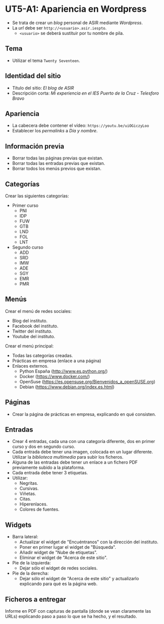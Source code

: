 # UT5-A1: Apariencia en Wordpress

- Se trata de crear un *blog* personal de ASIR mediante *Wordpress*.
- La *url* debe ser `http://<usuario>.asir.iespto`.
    + `<usuario>` se deberá sustituir por tu nombre de pila.

## Tema

- Utilizar el tema `Twenty Seventeen`.

## Identidad del sitio
- Título del sitio: *El blog de ASIR*
- Descripción corta: *Mi experiencia en el IES Puerto de la Cruz - Telesforo Bravo*

## Apariencia

- La cabecera debe contener el vídeo: `https://youtu.be/uiOGiczyLoo`
- Establecer los *permalinks* a *Día y nombre*.

## Información previa

- Borrar todas las páginas previas que existan.
- Borrar todas las entradas previas que existan.
- Borrar todos los menús previos que existan.

## Categorías

Crear las siguientes categorías:
+ Primer curso
    * PNI
    * IDP
    * FUW
    * GTB
    * LND
    * FOL
    * LNT
+ Segundo curso
    * ADD
    * SRD
    * IMW
    * ADE
    * SGY
    * EMR
    * PMR

## Menús

Crear el menú de redes sociales:
- Blog del instituto.
- Facebook del instituto.
- Twitter del instituto.
- Youtube del instituto.

Crear el menú principal:
- Todas las categorías creadas.
- Prácticas en empresa (enlace a una página)
- Enlaces externos.
    + Python España (http://www.es.python.org/)
    + Docker (https://www.docker.com/)
    + OpenSuse (https://es.opensuse.org/Bienvenidos_a_openSUSE.org)
    + Debian (https://www.debian.org/index.es.html)

## Páginas

- Crear la página de prácticas en empresa, explicando en qué consisten.

## Entradas

- Crear 4 entradas, cada una con una categoría diferente, dos en primer curso y dos en segundo curso.
- Cada entrada debe tener una imagen, colocada en un lugar diferente. Utilizar la *biblioteca multimedia* para subir los ficheros.
- Alguna de las entradas debe tener un enlace a un fichero PDF previamente subido a la plataforma.
- Cada entrada debe tener 3 etiquetas.
- Utilizar:
    + Negritas.
    + Cursivas.
    + Viñetas.
    + Citas.
    + Hiperenlaces.
    + Colores de fuentes.

## Widgets

- Barra lateral:
    + Actualizar el widget de "Encuéntranos" con la dirección del instituto.
    + Poner en primer lugar el widget de "Búsqueda".
    + Añadir widget de "Nube de etiquetas".
    + Eliminar el widget de "Acerca de este sitio".
- Pie de la izquierda:
    + Dejar sólo el widget de redes sociales.
- Pie de la derecha:
    + Dejar sólo el widget de "Acerca de este sitio" y actualizarlo explicando para qué es la página web.

## Ficheros a entregar

Informe en PDF con capturas de pantalla (donde se vean claramente las URLs) explicando paso a paso lo que se ha hecho, y el resultado.
